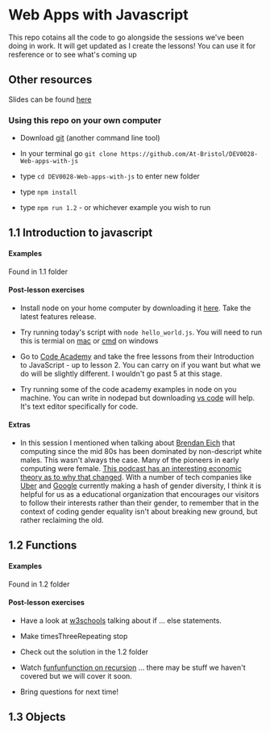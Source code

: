# Web Apps with Javascript

This repo cotains all the code to go alongside the sessions we've been doing in work. It will get updated as I create the lessons!
You can use it for resference or to see what's coming up

## Other resources

Slides can be found [here](https://drive.google.com/open?id=0B_5SlMKap8CyUUE1TngxaGNha1U)

### Using this repo on your own computer

* Download [git](https://git-scm.com/downloads) (another command line tool)

* In your terminal go `git clone https://github.com/At-Bristol/DEV0028-Web-apps-with-js` 

* type `cd DEV0028-Web-apps-with-js` to enter new folder

* type `npm install`

* type `npm run 1.2`  - or whichever example you wish to run  




## 1.1 Introduction to javascript

#### Examples

Found in 1.1 folder

#### Post-lesson exercises

* Install node on your home computer by downloading it [here](https://nodejs.org/en/). Take the latest features release.

* Try running today's script with `node hello_world.js`. You will need to run this is termial on [mac](http://blog.teamtreehouse.com/introduction-to-the-mac-os-x-command-line) or [cmd](https://www.lifewire.com/how-to-open-command-prompt-2618089) on windows

* Go to [Code Academy](https://www.codecademy.com/learn/introduction-to-javascript) and take the free lessons from their Introduction to JavaScript - up to lesson 2. You can carry on if you want but what we do will be slightly different. I wouldn't go past 5 at this stage.

* Try running some of the code academy examples in node on you machine. You can write in nodepad but downloading [vs code](https://code.visualstudio.com/) will help. It's text editor specifically for code.

#### Extras

* In this session I mentioned when talking about [Brendan Eich](https://upload.wikimedia.org/wikipedia/commons/thumb/d/d1/Brendan_Eich_Mozilla_Foundation_official_photo.jpg/220px-Brendan_Eich_Mozilla_Foundation_official_photo.jpg) that computing since the mid 80s has been dominated by non-descript white males. This wasn't always the case. Many of the pioneers in early computing were female. [This podcast has an interesting economic theory as to why that changed](http://www.npr.org/sections/money/2016/07/22/487069271/episode-576-when-women-stopped-coding). With a number of tech companies like [Uber](https://www.theguardian.com/technology/2017/jun/13/david-bonderman-resigns-uber-board-sexist-remark) and [Google](https://motherboard.vice.com/en_us/article/kzbm4a/employees-anti-diversity-manifesto-goes-internally-viral-at-google) currently making a hash of gender diversity, I think it is helpful for us as a educational organization that encourages our visitors to follow their interests rather than their gender, to remember that in the context of coding gender equality isn't about breaking new ground, but rather reclaiming the old.

## 1.2 Functions

#### Examples

Found in 1.2 folder

#### Post-lesson exercises

* Have a look at [w3schools](https://www.w3schools.com/js/js_if_else.asp) talking about if ... else statements.

* Make timesThreeRepeating stop

* Check out the solution in the 1.2 folder

* Watch [funfunfunction on recursion](https://www.youtube.com/watch?v=k7-N8R0-KY4) ... there may be stuff we haven't covered but we will cover it soon.

* Bring questions for next time!

## 1.3 Objects